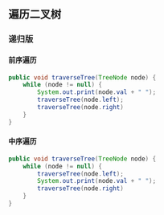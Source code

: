 ## 遍历二叉树

### 递归版

#### 前序遍历

```java
public void traverseTree(TreeNode node) {
    while (node != null) {
        System.out.print(node.val + " ");
        traverseTree(node.left);
        traverseTree(node.right)
    }
}
```

#### 中序遍历

```java
public void traverseTree(TreeNode node) {
    while (node != null) {
        traverseTree(node.left);
        System.out.print(node.val + " ");
        traverseTree(node.right)
    }
}
```

